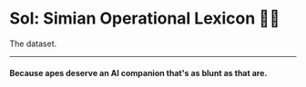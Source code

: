 # Sol: Simian Operational Lexicon 🤖🐒
The dataset.  

---

#### Because apes deserve an AI companion that's as blunt as that are.  
